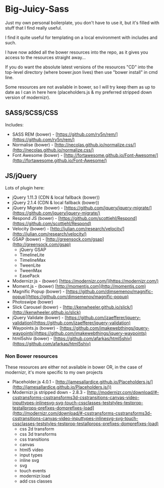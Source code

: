 Big-Juicy-Sass
==============

Just my own personal boilerplate, you don't have to use it, but it's filled with stuff that I find really useful.

I find it quite useful for templating on a local environment with includes and such.

I have now added all the bower resources into the repo, as it gives you access to the resources straight away...

If you do want the absolute latest versions of the resources "CD" into the top-level directory (where bower.json lives) then use "bower install" in cmd line.

Some resources are not available in bower, so I will try keep them as up to date as I can in here here (placeholders.js & my preferred stripped down version of modernizr).

## SASS/SCSS/CSS

Includes:

- SASS REM (bower) - [https://github.com/ry5n/rem/](https://github.com/ry5n/rem/)
- Normalise (bower) - [http://necolas.github.io/normalize.css/](http://necolas.github.io/normalize.css/)
- Font Awesome (bower) - [http://fortawesome.github.io/Font-Awesome/](http://fortawesome.github.io/Font-Awesome/)

## JS/jQuery
Lots of plugin here:

- jQuery 1.11.3 (CDN & local fallback (bower))
- jQuery 2.1.4 (CDN & local fallback (bower))
- jQuery Migrate (bower) - [https://github.com/jquery/jquery-migrate/](https://github.com/jquery/jquery-migrate/)
- Respond JS (bower) - [https://github.com/scottjehl/Respond](https://github.com/scottjehl/Respond)
- Velocity (bower) - [http://julian.com/research/velocity/](http://julian.com/research/velocity/)
- GSAP (bower) - [http://greensock.com/gsap](http://greensock.com/gsap)
    - jQuery GSAP
    - TimelineLite
    - TimelineMax
    - TweenLite
    - TweenMax
    - EasePack
- Modernizr.js - (bower) [https://modernizr.com/](https://modernizr.com/)
- Moment.js - (bower) [http://momentjs.com](http://momentjs.com)
- Magnific Popup (bower) - [https://github.com/dimsemenov/magnific-popup](https://github.com/dimsemenov/magnific-popup)
- Photoswipe (bower)
- Slick Carousel (bower) - [http://kenwheeler.github.io/slick/](http://kenwheeler.github.io/slick)
- jQuery Validate (bower) - [https://github.com/jzaefferer/jquery-validation](https://github.com/jzaefferer/jquery-validation)
- Waypoints.js (bower) - [https://github.com/imakewebthings/jquery-waypoints](https://github.com/imakewebthings/jquery-waypoints)
- html5shiv (bower) - [https://github.com/afarkas/html5shiv](https://github.com/afarkas/html5shiv)

### Non Bower resources
These resources are either not available in bower OR, in the case of modernizr, it's more specific to my own projects

- Placeholder.js 4.0.1 - [http://jamesallardice.github.io/Placeholders.js/](http://jamesallardice.github.io/Placeholders.js/))
- Modernizr.js stripped down - 2.8.3 - [http://modernizr.com/download/#-csstransforms-csstransforms3d-csstransitions-canvas-video-inputtypes-inlinesvg-svg-touch-cssclasses-teststyles-testprop-testallprops-prefixes-domprefixes-load](http://modernizr.com/download/#-csstransforms-csstransforms3d-csstransitions-canvas-video-inputtypes-inlinesvg-svg-touch-cssclasses-teststyles-testprop-testallprops-prefixes-domprefixes-load)
    - css 2d transform
    - css 3d transforms
    - css transitions
    - canvas
    - html5 video
    - input types
    - inline svg
    - svg
    - touch events
    - modernizr.load
    - add css classes
